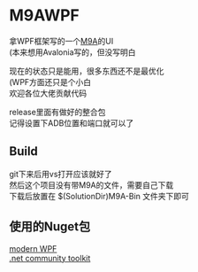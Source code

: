# M9AWPF
拿WPF框架写的一个[M9A](https://github.com/MaaAssistantArknights/M9A)的UI  
(本来想用Avalonia写的，但没写明白

现在的状态只是能用，很多东西还不是最优化  
(WPF方面还只是个小白  
欢迎各位大佬贡献代码

release里面有做好的整合包  
记得设置下ADB位置和端口就可以了

## Build
git下来后用vs打开应该就好了  
然后这个项目没有带M9A的文件，需要自己下载  
下载后放置在 $(SolutionDir)M9A-Bin 文件夹下即可

## 使用的Nuget包
[modern WPF](https://github.com/Kinnara/ModernWpf)  
[.net community toolkit](https://github.com/CommunityToolkit/dotnet)  
